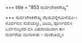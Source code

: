 +++
title = "853 ಸಾರ್ವಲೌಕಿಕಸೌಖ್ಯ"

+++
ಸಾರ್ವಲೌಕಿಕಸೌಖ್ಯ ನೆಲಸುವನ್ನೆಗಮಿಳೆಯೊ-।  
ಳೊರ್ವನುಂ ಸುಖಿಯಲ್ತು, ದಿಟದಿ, ಪೂರ್ಣದಲಿ॥  
ಒರ್ವನುಬ್ಬಸದ ಬಿಸಿ ವಿಷವಾಯುವಾಗಿ ತಾ।  
ನುರ್ವರೆಯ ಮುಸುಕೀತು - ಮಂಕುತಿಮ್ಮ॥  
